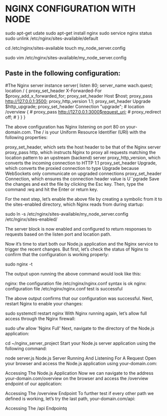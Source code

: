 NGINX CONFIGURATION WITH NODE
===============================
sudo apt-get udate
sudo apt-get install nginx
sudo service nginx status
sudo unlink /etc/nginx/sites-available/default

cd /etc/nginx/sites-available
touch my_node_server.config

sudo vim /etc/nginx/sites-available/my_node_server.config

Paste in the following configuration:
-------------------------------------
#The Nginx server instance
server{
    listen 80;
    server_name wach.quest;
    location / {
        proxy_set_header X-Forwarded-For $proxy_add_x_forwarded_for;
        proxy_set_header Host $host;
        proxy_pass http://127.0.0.1:3500;
        proxy_http_version 1.1;
        proxy_set_header Upgrade $http_upgrade;
        proxy_set_header Connection "upgrade";
        # location /overview {
        #     proxy_pass http://127.0.0.1:3000$request_uri;
        #     proxy_redirect off;
        # }
    }
}


The above configuration has Nginx listening on port 80 on your-domain.com. The / is your Uniform Resource Identifier (URI) with the following properties:

proxy_set_header, which sets the host header to be that of the Nginx server
proxy_pass http, which instructs Nginx to proxy all requests matching the location pattern to an upstream (backend) server
proxy_http_version, which converts the incoming connection to HTTP 1.1
proxy_set_header Upgrade, which converts the proxied connection to type Upgrade because WebSockets only communicate on upgraded connections
proxy_set_header Connection, which ensures the connection header value is U``pgrade
Save the changes and exit the file by clicking the Esc key. Then, type the command :wq and hit the Enter or return key.

For the next step, let’s enable the above file by creating a symbolic from it to the sites-enabled directory, which Nginx reads from during startup:


sudo ln -s /etc/nginx/sites-available/my_node_server.config /etc/nginx/sites-enabled/


The server block is now enabled and configured to return responses to requests based on the listen port and location path.

Now it’s time to start both our Node.js application and the Nginx service to trigger the recent changes. But first, let’s check the status of Nginx to confirm that the configuration is working properly:


sudo nginx -t


The output upon running the above command would look like this:

nginx: the configuration file /etc/nginx/nginx.conf syntax is ok
nginx: configuration file /etc/nginx/nginx.conf test is successful

The above output confirms that our configuration was successful. Next, restart Nginx to enable your changes:

sudo systemctl restart nginx
With Nginx running again, let’s allow full access through the Nginx firewall:

sudo ufw allow 'Nginx Full'
Next, navigate to the directory of the Node.js application:

cd ~/nginx_server_project
Start your Node.js server application using the following command:

node server.js
Node.js Server Running And Listening For A Request
Open your browser and access the Node.js application using your-domain.com:

Accessing The Node.js Application
Now we can navigate to the address your-domain.com/overview on the browser and access the /overview endpoint of our application:

Accessing The /overview Endpoint
To further test if every other path we defined is working, let’s try the last path, your-domain.com/api:

Accessing The /api Endpointq
